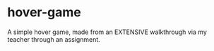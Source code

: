 # hover-game
A simple hover game, made from an EXTENSIVE walkthrough via my teacher through an assignment.
